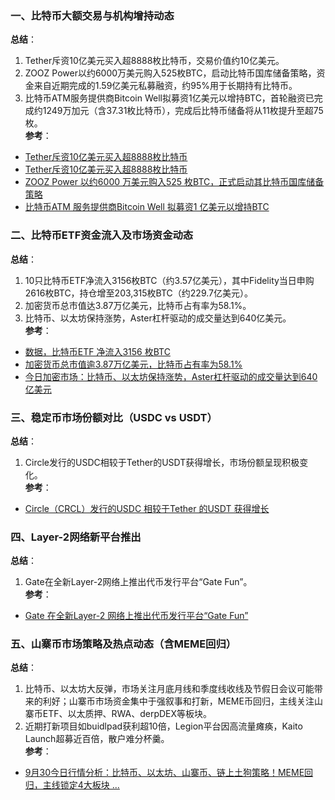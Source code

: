 ### 一、比特币大额交易与机构增持动态  
**总结**：  
1. Tether斥资10亿美元买入超8888枚比特币，交易价值约10亿美元。  
2. ZOOZ Power以约6000万美元购入525枚BTC，启动比特币国库储备策略，资金来自近期完成的1.59亿美元私募融资，约95%用于长期持有比特币。  
3. 比特币ATM服务提供商Bitcoin Well拟募资1亿美元以增持BTC，首轮融资已完成约1249万加元（含37.31枚比特币），完成后比特币储备将从11枚提升至超75枚。  
**参考**：  
- [Tether斥资10亿美元买入超8888枚比特币](https://www.163.com/dy/article/KAO2OGMK0519D4UH.html)  
- [Tether斥资10亿美元买入超8888枚比特币](https://caifuhao.eastmoney.com/news/20250930210540783111860)  
- [ZOOZ Power 以约6000 万美元购入525 枚BTC，正式启动其比特币国库储备策略](https://finance.sina.com.cn/blockchain/roll/2025-09-30/doc-infshtck8001447.shtml)  
- [比特币ATM 服务提供商Bitcoin Well 拟募资1 亿美元以增持BTC](https://www.163.com/dy/article/KANTAUQF05568W0A.html)  


### 二、比特币ETF资金流入及市场资金动态  
**总结**：  
1. 10只比特币ETF净流入3156枚BTC（约3.57亿美元），其中Fidelity当日申购2616枚BTC，持仓增至203,315枚BTC（约229.7亿美元）。  
2. 加密货币总市值达3.87万亿美元，比特币占有率为58.1%。  
3. 比特币、以太坊保持涨势，Aster杠杆驱动的成交量达到640亿美元。  
**参考**：  
- [数据，比特币ETF 净流入3156 枚BTC](https://www.bitpush.news/articles/7575260)  
- [加密货币总市值逾3.87万亿美元，比特币占有率为58.1%](https://www.binance.com/cn/square/post/30379648601482)  
- [今日加密市场：比特币、以太坊保持涨势，Aster杠杆驱动的成交量达到640亿美元](https://www.coindesk.com/zh/markets/2025/09/30/crypto-markets-today-btc-eth-hold-gains-as-aster-s-leverage-fueled-volume-hits-usd64b)  


### 三、稳定币市场份额对比（USDC vs USDT）  
**总结**：  
1. Circle发行的USDC相较于Tether的USDT获得增长，市场份额呈现积极变化。  
**参考**：  
- [Circle（CRCL）发行的USDC 相较于Tether 的USDT 获得增长](https://www.coindesk.com/zh/markets/2025/09/30/stablecoin-market-surges-on-u-s-regulation-with-circle-s-usdc-gaining-ground-jpmorgan)  


### 四、Layer-2网络新平台推出  
**总结**：  
1. Gate在全新Layer-2网络上推出代币发行平台“Gate Fun”。  
**参考**：  
- [Gate 在全新Layer-2 网络上推出代币发行平台“Gate Fun”](https://www.coindesk.com/zh/business/2025/09/30/gate-rolls-out-token-launcher-gate-fun-on-new-layer-2-network)  


### 五、山寨币市场策略及热点动态（含MEME回归）  
**总结**：  
1. 比特币、以太坊大反弹，市场关注月底月线和季度线收线及节假日会议可能带来的利好；山寨币市场资金集中于强叙事和打新，MEME币回归，主线关注山寨币ETF、以太质押、RWA、derpDEX等板块。  
2. 近期打新项目如buidlpad获利超10倍，Legion平台因高流量瘫痪，Kaito Launch超募近百倍，散户难分杯羹。  
**参考**：  
- [9月30今日行情分析：比特币、以太坊、山寨币、链上土狗策略！MEME回归，主线锁定4大板块 ...](https://blockweeks.com/hq/172972)